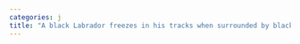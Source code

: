 ```yaml
---
categories: j
title: "A black Labrador freezes in his tracks when surrounded by black cat halloween decorations"
---
```

